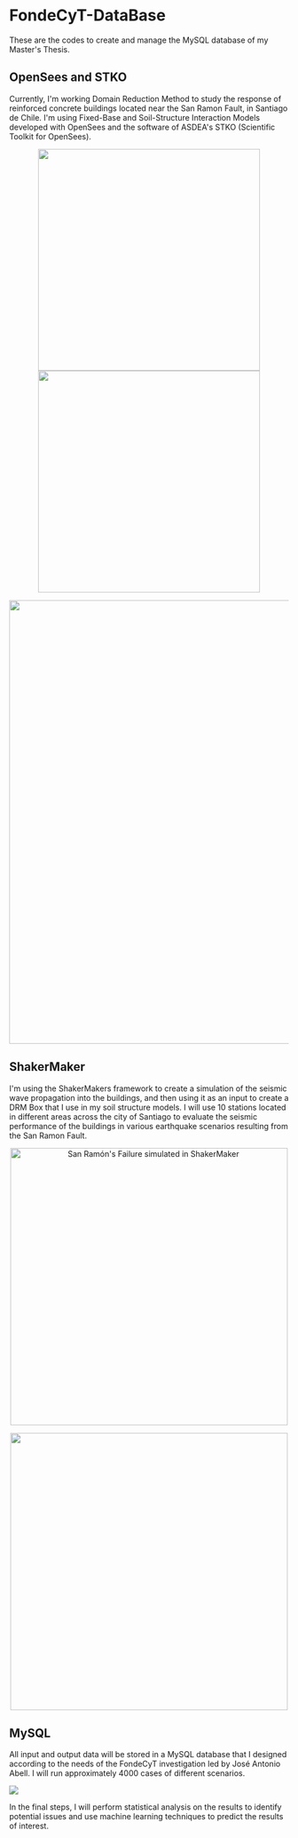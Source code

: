 # FondeCyT-DataBase
These are the codes to create and manage the MySQL database of my Master's Thesis.

## OpenSees and STKO
Currently, I'm working Domain Reduction Method to study the response of reinforced concrete buildings located near the San Ramon Fault, in Santiago de Chile. I'm using Fixed-Base and Soil-Structure Interaction Models developed with OpenSees and the software of ASDEA's STKO (Scientific Toolkit for OpenSees). 

<p align="center">
  <img src="https://i.imgur.com/8A7zQsV.png" width="400" />
  <img src="https://i.imgur.com/aFduibC.png" width="400" /> 
</p>
<p align="center">
  <img src="https://i.imgur.com/a96kylX.png" width="800" /> 
</p>

## ShakerMaker
I'm using the ShakerMakers framework to create a simulation of the seismic wave propagation into the buildings, and then using it as an input to create a DRM Box that I use in my soil structure models. I will use 10 stations located in different areas across the city of Santiago to evaluate the seismic performance of the buildings in various earthquake scenarios resulting from the San Ramon Fault.

<p align="center">
    <img width="500" src="https://i.imgur.com/WTYuZ2U.png" alt="San Ramón's Failure simulated in ShakerMaker">
</p>
<p align="center">
  <img width="500" src= "https://i.imgur.com/KNoeWVr.png">
</p>

## MySQL
All input and output data will be stored in a MySQL database that I designed according to the needs of the FondeCyT investigation led by José Antonio Abell. I will run approximately 4000 cases of different scenarios.

<div style="display: inline-block;">
  <img src="https://i.imgur.com/Jc7UpO5.png" >
</div>

In the final steps, I will perform statistical analysis on the results to identify potential issues and use machine learning techniques to predict the results of interest.
